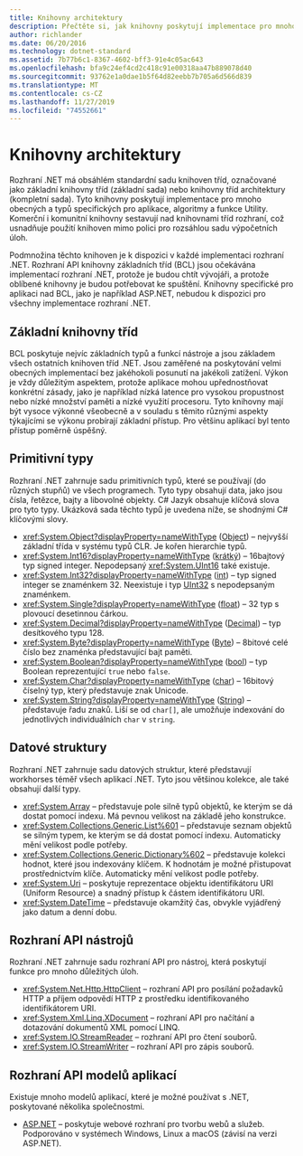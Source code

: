 ```yaml
---
title: Knihovny architektury
description: Přečtěte si, jak knihovny poskytují implementace pro mnoho obecných typů, algoritmů a funkcí, které jsou specifické pro aplikaci.
author: richlander
ms.date: 06/20/2016
ms.technology: dotnet-standard
ms.assetid: 7b77b6c1-8367-4602-bff3-91e4c05ac643
ms.openlocfilehash: bfa9c24ef4cd2c418c91e00318aa47b889078d40
ms.sourcegitcommit: 93762e1a0dae1b5f64d82eebb7b705a6d566d839
ms.translationtype: MT
ms.contentlocale: cs-CZ
ms.lasthandoff: 11/27/2019
ms.locfileid: "74552661"
---
```

# <a name="framework-libraries"></a>Knihovny architektury

Rozhraní .NET má obsáhlém standardní sadu knihoven tříd, označované jako základní knihovny tříd (základní sada) nebo knihovny tříd architektury (kompletní sada). Tyto knihovny poskytují implementace pro mnoho obecných a typů specifických pro aplikace, algoritmy a funkce Utility. Komerční i komunitní knihovny sestavují nad knihovnami tříd rozhraní, což usnadňuje použití knihoven mimo polici pro rozsáhlou sadu výpočetních úloh.

Podmnožina těchto knihoven je k dispozici v každé implementaci rozhraní .NET. Rozhraní API knihovny základních tříd (BCL) jsou očekávána implementací rozhraní .NET, protože je budou chtít vývojáři, a protože oblíbené knihovny je budou potřebovat ke spuštění. Knihovny specifické pro aplikaci nad BCL, jako je například ASP.NET, nebudou k dispozici pro všechny implementace rozhraní .NET.

## <a name="base-class-libraries"></a>Základní knihovny tříd

BCL poskytuje nejvíc základních typů a funkcí nástroje a jsou základem všech ostatních knihoven tříd .NET. Jsou zaměřené na poskytování velmi obecných implementací bez jakéhokoli posunutí na jakékoli zatížení. Výkon je vždy důležitým aspektem, protože aplikace mohou upřednostňovat konkrétní zásady, jako je například nízká latence pro vysokou propustnost nebo nízké množství paměti a nízké využití procesoru. Tyto knihovny mají být vysoce výkonné všeobecně a v souladu s těmito různými aspekty týkajícími se výkonu probírají základní přístup. Pro většinu aplikací byl tento přístup poměrně úspěšný.

## <a name="primitive-types"></a>Primitivní typy

Rozhraní .NET zahrnuje sadu primitivních typů, které se používají (do různých stupňů) ve všech programech. Tyto typy obsahují data, jako jsou čísla, řetězce, bajty a libovolné objekty. C# Jazyk obsahuje klíčová slova pro tyto typy. Ukázková sada těchto typů je uvedena níže, se shodnými C# klíčovými slovy.

* <xref:System.Object?displayProperty=nameWithType> ([Object](../csharp/language-reference/builtin-types/reference-types.md#the-object-type)) – nejvyšší základní třída v systému typů CLR. Je kořen hierarchie typů.
* <xref:System.Int16?displayProperty=nameWithType> ([krátký](../csharp/language-reference/builtin-types/integral-numeric-types.md)) – 16bajtový typ signed integer. Nepodepsaný <xref:System.UInt16> také existuje.
* <xref:System.Int32?displayProperty=nameWithType> ([int](../csharp/language-reference/builtin-types/integral-numeric-types.md)) – typ signed integer se znaménkem 32. Neexistuje i typ [UInt32](../csharp/language-reference/builtin-types/integral-numeric-types.md) s nepodepsaným znaménkem.
* <xref:System.Single?displayProperty=nameWithType> ([float](../csharp/language-reference/builtin-types/floating-point-numeric-types.md)) – 32 typ s plovoucí desetinnou čárkou.
* <xref:System.Decimal?displayProperty=nameWithType> ([Decimal](../csharp/language-reference/builtin-types/floating-point-numeric-types.md)) – typ desítkového typu 128.
* <xref:System.Byte?displayProperty=nameWithType> ([Byte](../csharp/language-reference/builtin-types/integral-numeric-types.md)) – 8bitové celé číslo bez znaménka představující bajt paměti.
* <xref:System.Boolean?displayProperty=nameWithType> ([bool](../csharp/language-reference/builtin-types/bool.md)) – typ Boolean reprezentující `true` nebo `false`.
* <xref:System.Char?displayProperty=nameWithType> ([char](../csharp/language-reference/builtin-types/char.md)) – 16bitový číselný typ, který představuje znak Unicode.
* <xref:System.String?displayProperty=nameWithType> ([String](../csharp/language-reference/builtin-types/reference-types.md#the-string-type)) – představuje řadu znaků. Liší se od `char[]`, ale umožňuje indexování do jednotlivých individuálních `char` v `string`.

## <a name="data-structures"></a>Datové struktury

Rozhraní .NET zahrnuje sadu datových struktur, které představují workhorses téměř všech aplikací .NET. Tyto jsou většinou kolekce, ale také obsahují další typy.

* <xref:System.Array> – představuje pole silně typů objektů, ke kterým se dá dostat pomocí indexu. Má pevnou velikost na základě jeho konstrukce.
* <xref:System.Collections.Generic.List%601> – představuje seznam objektů se silným typem, ke kterým se dá dostat pomocí indexu. Automaticky mění velikost podle potřeby.
* <xref:System.Collections.Generic.Dictionary%602> – představuje kolekci hodnot, které jsou indexovány klíčem. K hodnotám je možné přistupovat prostřednictvím klíče. Automaticky mění velikost podle potřeby.
* <xref:System.Uri> – poskytuje reprezentace objektu identifikátoru URI (Uniform Resource) a snadný přístup k částem identifikátoru URI.
* <xref:System.DateTime> – představuje okamžitý čas, obvykle vyjádřený jako datum a denní dobu.

## <a name="utility-apis"></a>Rozhraní API nástrojů

Rozhraní .NET zahrnuje sadu rozhraní API pro nástroj, která poskytují funkce pro mnoho důležitých úloh.

* <xref:System.Net.Http.HttpClient> – rozhraní API pro posílání požadavků HTTP a příjem odpovědí HTTP z prostředku identifikovaného identifikátorem URI.
* <xref:System.Xml.Linq.XDocument> – rozhraní API pro načítání a dotazování dokumentů XML pomocí LINQ.
* <xref:System.IO.StreamReader> – rozhraní API pro čtení souborů. 
* <xref:System.IO.StreamWriter> – rozhraní API pro zápis souborů.

## <a name="app-model-apis"></a>Rozhraní API modelů aplikací

Existuje mnoho modelů aplikací, které je možné používat s .NET, poskytované několika společnostmi.

* [ASP.NET](https://www.asp.net) – poskytuje webové rozhraní pro tvorbu webů a služeb. Podporováno v systémech Windows, Linux a macOS (závisí na verzi ASP.NET).
